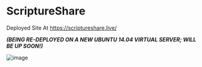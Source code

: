 # ScriptureShare

Deployed Site At https://scriptureshare.live/ 

***(BEING RE-DEPLOYED ON A NEW UBUNTU 14.04 VIRTUAL SERVER; WILL BE UP SOON!)***

![image](https://user-images.githubusercontent.com/65698531/151066711-c68dd28a-fc9e-4031-81fe-acbfceb65bae.png)
